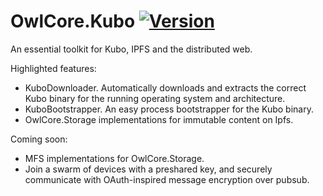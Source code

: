 # OwlCore.Kubo [![Version](https://img.shields.io/nuget/v/OwlCore.Kubo.svg)](https://www.nuget.org/packages/OwlCore.Kubo)

An essential toolkit for Kubo, IPFS and the distributed web.

Highlighted features:
- KuboDownloader. Automatically downloads and extracts the correct Kubo binary for the running operating system and architecture.
- KuboBootstrapper. An easy process bootstrapper for the Kubo binary.
- OwlCore.Storage implementations for immutable content on Ipfs.

Coming soon:
- MFS implementations for OwlCore.Storage. 
- Join a swarm of devices with a preshared key, and securely communicate with OAuth-inspired message encryption over pubsub.
